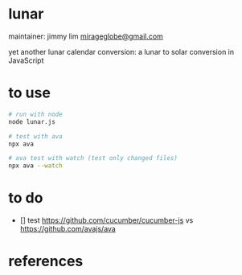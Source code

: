 # lunar

maintainer: jimmy lim <mirageglobe@gmail.com>

yet another lunar calendar conversion: a lunar to solar conversion in JavaScript

# to use

```bash
# run with node
node lunar.js

# test with ava
npx ava

# ava test with watch (test only changed files)
npx ava --watch
```

# to do

- [] test https://github.com/cucumber/cucumber-js vs https://github.com/avajs/ava

# references
